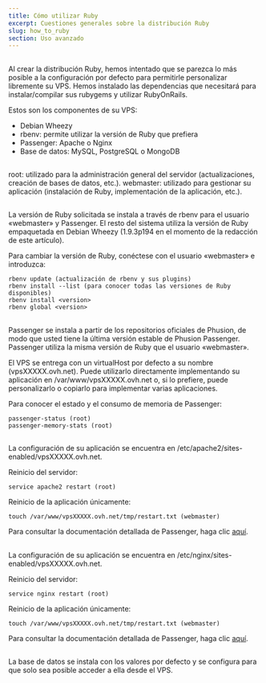 ```yaml
---
title: Cómo utilizar Ruby
excerpt: Cuestiones generales sobre la distribución Ruby
slug: how_to_ruby
section: Uso avanzado
---
```



## 
Al crear la distribución Ruby, hemos intentado que se parezca lo más posible a la configuración por defecto para permitirle personalizar libremente su VPS.
Hemos instalado las dependencias que necesitará para instalar/compilar sus rubygems y utilizar RubyOnRails.

Estos son los componentes de su VPS:

- Debian Wheezy
- rbenv: permite utilizar la versión de Ruby que prefiera
- Passenger: Apache o Nginx
- Base de datos: MySQL, PostgreSQL o MongoDB




## 
root: utilizado para la administración general del servidor (actualizaciones, creación de bases de datos, etc.). 
webmaster: utilizado para gestionar su aplicación (instalación de Ruby, implementación de la aplicación, etc.).


## 
La versión de Ruby solicitada se instala a través de rbenv para el usuario «webmaster» y Passenger. El resto del sistema utiliza la versión de Ruby empaquetada en Debian Wheezy (1.9.3p194 en el momento de la redacción de este artículo).

Para cambiar la versión de Ruby, conéctese con el usuario «webmaster» e introduzca:

```
rbenv update (actualización de rbenv y sus plugins)
rbenv install --list (para conocer todas las versiones de Ruby disponibles)
rbenv install <version>
rbenv global <version>
```




## 
Passenger se instala a partir de los repositorios oficiales de Phusion, de modo que usted tiene la última versión estable de Phusion Passenger. Passenger utiliza la misma versión de Ruby que el usuario «webmaster».

El VPS se entrega con un virtualHost por defecto a su nombre (vpsXXXXX.ovh.net).
Puede utilizarlo directamente implementando su aplicación en /var/www/vpsXXXXX.ovh.net o, si lo prefiere, puede personalizarlo o copiarlo para implementar varias aplicaciones.

Para conocer el estado y el consumo de memoria de Passenger:

```
passenger-status (root)
passenger-memory-stats (root)
```




## 
La configuración de su aplicación se encuentra en /etc/apache2/sites-enabled/vpsXXXXX.ovh.net.

Reinicio del servidor: 
```
service apache2 restart (root)
```

Reinicio de la aplicación únicamente: 
```
touch /var/www/vpsXXXXX.ovh.net/tmp/restart.txt (webmaster)
```


Para consultar la documentación detallada de Passenger, haga clic [aquí](http://www.modrails.com/documentation/Users%20guide%20Apache.html).


## 
La configuración de su aplicación se encuentra en /etc/nginx/sites-enabled/vpsXXXXX.ovh.net.

Reinicio del servidor: 
```
service nginx restart (root)
```

Reinicio de la aplicación únicamente: 
```
touch /var/www/vpsXXXXX.ovh.net/tmp/restart.txt (webmaster)
```


Para consultar la documentación detallada de Passenger, haga clic [aquí](http://www.modrails.com/documentation/Users%20guide%20Nginx.html).


## 
La base de datos se instala con los valores por defecto y se configura para que solo sea posible acceder a ella desde el VPS.

